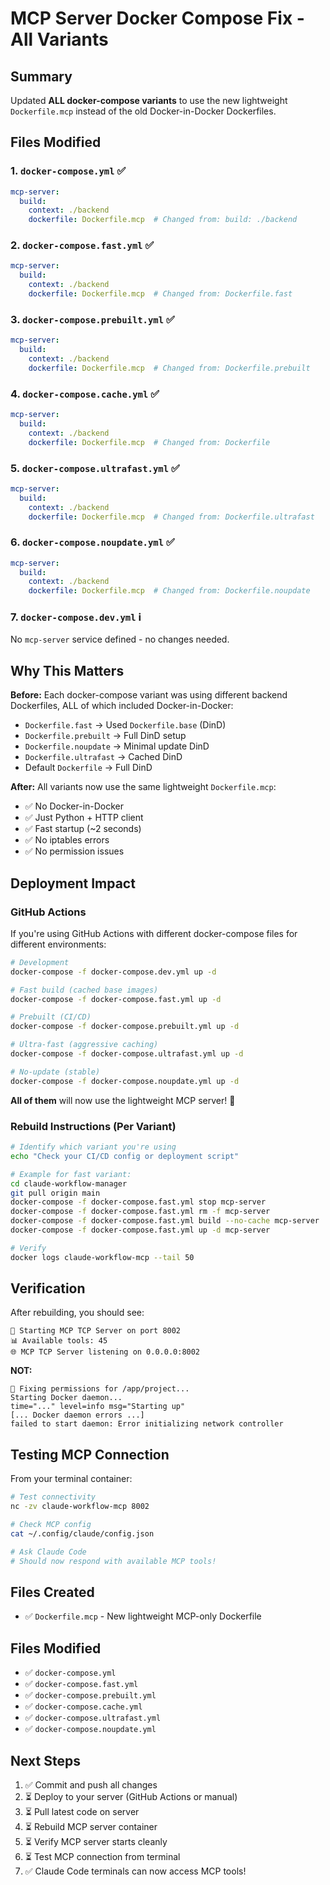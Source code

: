 # MCP Server Docker Compose Fix - All Variants

## Summary

Updated **ALL docker-compose variants** to use the new lightweight `Dockerfile.mcp` instead of the old Docker-in-Docker Dockerfiles.

## Files Modified

### 1. `docker-compose.yml` ✅
```yaml
mcp-server:
  build:
    context: ./backend
    dockerfile: Dockerfile.mcp  # Changed from: build: ./backend
```

### 2. `docker-compose.fast.yml` ✅
```yaml
mcp-server:
  build:
    context: ./backend
    dockerfile: Dockerfile.mcp  # Changed from: Dockerfile.fast
```

### 3. `docker-compose.prebuilt.yml` ✅
```yaml
mcp-server:
  build:
    context: ./backend
    dockerfile: Dockerfile.mcp  # Changed from: Dockerfile.prebuilt
```

### 4. `docker-compose.cache.yml` ✅
```yaml
mcp-server:
  build:
    context: ./backend
    dockerfile: Dockerfile.mcp  # Changed from: Dockerfile
```

### 5. `docker-compose.ultrafast.yml` ✅
```yaml
mcp-server:
  build:
    context: ./backend
    dockerfile: Dockerfile.mcp  # Changed from: Dockerfile.ultrafast
```

### 6. `docker-compose.noupdate.yml` ✅
```yaml
mcp-server:
  build:
    context: ./backend
    dockerfile: Dockerfile.mcp  # Changed from: Dockerfile.noupdate
```

### 7. `docker-compose.dev.yml` ℹ️
No `mcp-server` service defined - no changes needed.

## Why This Matters

**Before:**
Each docker-compose variant was using different backend Dockerfiles, ALL of which included Docker-in-Docker:
- `Dockerfile.fast` → Used `Dockerfile.base` (DinD)
- `Dockerfile.prebuilt` → Full DinD setup
- `Dockerfile.noupdate` → Minimal update DinD
- `Dockerfile.ultrafast` → Cached DinD
- Default `Dockerfile` → Full DinD

**After:**
All variants now use the same lightweight `Dockerfile.mcp`:
- ✅ No Docker-in-Docker
- ✅ Just Python + HTTP client
- ✅ Fast startup (~2 seconds)
- ✅ No iptables errors
- ✅ No permission issues

## Deployment Impact

### GitHub Actions
If you're using GitHub Actions with different docker-compose files for different environments:

```bash
# Development
docker-compose -f docker-compose.dev.yml up -d

# Fast build (cached base images)
docker-compose -f docker-compose.fast.yml up -d

# Prebuilt (CI/CD)
docker-compose -f docker-compose.prebuilt.yml up -d

# Ultra-fast (aggressive caching)
docker-compose -f docker-compose.ultrafast.yml up -d

# No-update (stable)
docker-compose -f docker-compose.noupdate.yml up -d
```

**All of them** will now use the lightweight MCP server! 🎉

### Rebuild Instructions (Per Variant)

```bash
# Identify which variant you're using
echo "Check your CI/CD config or deployment script"

# Example for fast variant:
cd claude-workflow-manager
git pull origin main
docker-compose -f docker-compose.fast.yml stop mcp-server
docker-compose -f docker-compose.fast.yml rm -f mcp-server
docker-compose -f docker-compose.fast.yml build --no-cache mcp-server
docker-compose -f docker-compose.fast.yml up -d mcp-server

# Verify
docker logs claude-workflow-mcp --tail 50
```

## Verification

After rebuilding, you should see:

```
🚀 Starting MCP TCP Server on port 8002
📊 Available tools: 45
🌐 MCP TCP Server listening on 0.0.0.0:8002
```

**NOT:**
```
🔧 Fixing permissions for /app/project...
Starting Docker daemon...
time="..." level=info msg="Starting up"
[... Docker daemon errors ...]
failed to start daemon: Error initializing network controller
```

## Testing MCP Connection

From your terminal container:
```bash
# Test connectivity
nc -zv claude-workflow-mcp 8002

# Check MCP config
cat ~/.config/claude/config.json

# Ask Claude Code
# Should now respond with available MCP tools!
```

## Files Created
- ✅ `Dockerfile.mcp` - New lightweight MCP-only Dockerfile

## Files Modified
- ✅ `docker-compose.yml`
- ✅ `docker-compose.fast.yml`
- ✅ `docker-compose.prebuilt.yml`
- ✅ `docker-compose.cache.yml`
- ✅ `docker-compose.ultrafast.yml`
- ✅ `docker-compose.noupdate.yml`

## Next Steps

1. ✅ Commit and push all changes
2. ⏳ Deploy to your server (GitHub Actions or manual)
3. ⏳ Pull latest code on server
4. ⏳ Rebuild MCP server container
5. ⏳ Verify MCP server starts cleanly
6. ⏳ Test MCP connection from terminal
7. ✅ Claude Code terminals can now access MCP tools!

